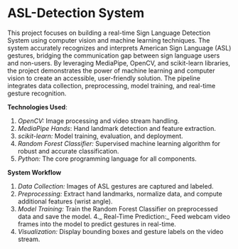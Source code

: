 # ASL-Detection System

This project focuses on building a real-time Sign Language Detection System using computer vision and machine learning techniques. The system accurately recognizes and interprets American Sign Language (ASL) gestures, bridging the communication gap between sign language users and non-users.
By leveraging MediaPipe, OpenCV, and scikit-learn libraries, the project demonstrates the power of machine learning and computer vision to create an accessible, user-friendly solution. The pipeline integrates data collection, preprocessing, model training, and real-time gesture recognition.

**Technologies Used**:
1. _OpenCV:_ Image processing and video stream handling.
2. _MediaPipe Hands_: Hand landmark detection and feature extraction.
3. _scikit-learn:_ Model training, evaluation, and deployment.
4. _Random Forest Classifier:_ Supervised machine learning algorithm for robust and accurate classification.
5. _Python:_ The core programming language for all components.

**System Workflow**
1. _Data Collection:_ Images of ASL gestures are captured and labeled.
2. _Preprocessing:_ Extract hand landmarks, normalize data, and compute additional features (wrist angle).
3. _Model Training:_ Train the Random Forest Classifier on preprocessed data and save the model.
4._ Real-Time Prediction:_ Feed webcam video frames into the model to predict gestures in real-time.
5. _Visualization:_ Display bounding boxes and gesture labels on the video stream.
